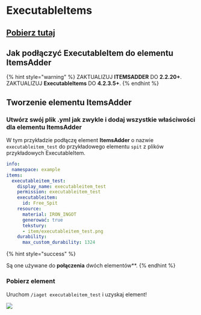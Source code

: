 # ExecutableItems

## [Pobierz tutaj](https://www.spigotmc.org/resources/custom-items-free-executable-items-1-12-1-17.77578/)

## Jak podłączyć ExecutableItem do elementu ItemsAdder

{% hint style="warning" %}
ZAKTUALIZUJ **ITEMSADDER** DO **2.2.20+**.
ZAKTUALIZUJ **ExecutableItems** DO **4.2.3.5+**.
{% endhint %}

## Tworzenie elementu ItemsAdder

### Utwórz swój plik .yml jak zwykle i dodaj wszystkie właściwości dla elementu ItemsAdder

W tym przykładzie podłączę element **ItemsAdder** o nazwie `executableitem_test` do przykładowego elementu `spit` z plików przykładowych ExecutableItem.

```yaml
info:
  namespace: example
items:
  executableitem_test:
    display_name: executableitem_test
    permission: executableitem_test
    executableitem:
      id: Free_Spit
    resource:
      material: IRON_INGOT
      generować: true
      tekstury:
      - item/executableitem_test.png
    durability:
      max_custom_durability: 1324
```

{% hint style="success" %}

Są one używane do **połączenia** dwóch elementów**.
{% endhint %}

### Pobierz element

Uruchom `/iaget executableitem_test` i uzyskaj element!

![](<../../.gitbook/assets/image_(140) (1) (1).png>)
